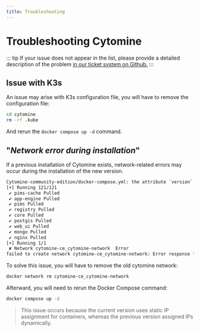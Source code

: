 ```yaml
---
title: Troubleshooting
---
```


# Troubleshooting Cytomine

::: tip
If your issue does not appear in the list, please provide a detailed description of the problem [in our ticket system on Github.](https://github.com/cytomine/cytomine/issues)
:::

## Issue with K3s

An issue may arise with K3s configuration file, you will have to remove the configuration file:
```bash
cd cytomine
rm -rf .kube
```

And rerun the `docker compose up -d` command.

## "_Network error during installation_"

If a previous installation of Cytomine exists, network-related errors may occur during the installation of the new version.

```bash
Cytomine-community-edition/docker-compose.yml: the attribute `version` is obsolete, it will be ignored, please remove it to avoid potential confusion
[+] Running 121/121
 ✔ pims-cache Pulled                                                              22.8s
 ✔ app-engine Pulled                                                              14.4s
 ✔ pims Pulled                                                                    38.6s
 ✔ registry Pulled                                                                21.3s
 ✔ core Pulled                                                                    12.0s
 ✔ postgis Pulled                                                                 23.5s
 ✔ web_ui Pulled                                                                  15.9s
 ✔ mongo Pulled                                                                   14.4s
 ✔ nginx Pulled                                                                   13.2s
[+] Running 1/1
 ✘ Network cytomine-ce_cytomine-network  Error                                     0.0s
failed to create network cytomine-ce_cytomine-network: Error response from daemon: invalid pool request: Pool overlaps with other one on this address space
```

To solve this issue, you will have to remove the old cytomine network:

```bash
docker network rm cytomine-ce_cytomine-network
```

Afterward, you will need to rerun the Docker Compose command:

```bash
docker compose up -d
```

> This issue occurs because the current version uses static IP assignment for containers, whereas the previous version assigned IPs dynamically.
